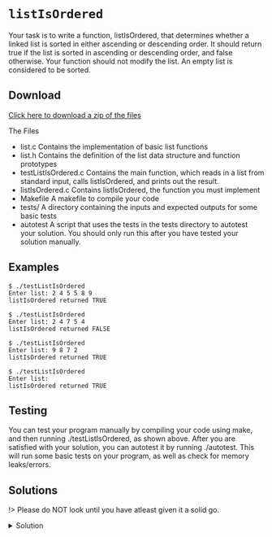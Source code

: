 # `listIsOrdered`

Your task is to write a function, listIsOrdered, that determines whether a linked list is sorted in either ascending or descending order. It should return true if the list is sorted in ascending or descending order, and false otherwise. Your function should not modify the list. An empty list is considered to be sorted.

## Download

[Click here to download a zip of the files](2521/LinkedLists/listIsOrdered.zip ':ignore')

The Files
- list.c	Contains the implementation of basic list functions
- list.h	Contains the definition of the list data structure and function prototypes
- testListIsOrdered.c	Contains the main function, which reads in a list from standard input, calls listIsOrdered, and prints out the result.
- listIsOrdered.c	Contains listIsOrdered, the function you must implement
- Makefile	A makefile to compile your code
- tests/	A directory containing the inputs and expected outputs for some basic tests
- autotest	A script that uses the tests in the tests directory to autotest your solution. You should only run this after you have tested your solution manually.

## Examples

```
$ ./testListIsOrdered
Enter list: 2 4 5 5 8 9
listIsOrdered returned TRUE
```	

```
$ ./testListIsOrdered
Enter list: 2 4 7 5 4
listIsOrdered returned FALSE
```	

```
$ ./testListIsOrdered
Enter list: 9 8 7 2
listIsOrdered returned TRUE
```	

```
$ ./testListIsOrdered
Enter list: 
listIsOrdered returned TRUE
```

## Testing

You can test your program manually by compiling your code using make, and then running ./testListIsOrdered, as shown above. After you are satisfied with your solution, you can autotest it by running ./autotest. This will run some basic tests on your program, as well as check for memory leaks/errors.

## Solutions

!> Please do NOT look until you have atleast given it a solid go.

<details>
<summary>Solution</summary>

```c
bool listIsOrdered(List l) {
  if (l->head == NULL || l->head->next == NULL)
    return true;

  Node cur = l->head;
  bool descending = cur->value > cur->next->value;

  while (cur->next != NULL) {
    // You could spend time making this more concise
    // But sometimes just a dirty quick way of doing something
    // Is best in exams.
    if ((descending && cur->value < cur->next->value) ||
        (!descending && cur->value > cur->next->value)) {
      return false;
    }
    cur = cur->next;
  }
  return true;
}
```

</details>
